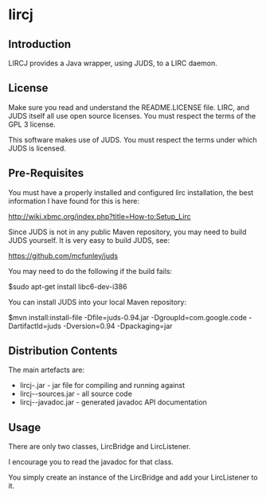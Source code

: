 lircj
=====

Introduction
------------

LIRCJ provides a Java wrapper, using JUDS, to a LIRC daemon.

License
-------

Make sure you read and understand the README.LICENSE file. LIRC, and JUDS itself all use open source licenses. You must respect the terms of the GPL 3 license.

This software makes use of JUDS. You must respect the terms under which JUDS is licensed.

Pre-Requisites
--------------

You must have a properly installed and configured lirc installation, the best information I have found for this is here:

http://wiki.xbmc.org/index.php?title=How-to:Setup_Lirc

Since JUDS is not in any public Maven repository, you may need to build JUDS yourself. It is very easy to build JUDS, see:

https://github.com/mcfunley/juds

You may need to do the following if the build fails:

$sudo apt-get install libc6-dev-i386

You can install JUDS into your local Maven repository:

$mvn install:install-file -Dfile=juds-0.94.jar -DgroupId=com.google.code -DartifactId=juds -Dversion=0.94 -Dpackaging=jar

Distribution Contents
---------------------

The main artefacts are:

 * lircj-<version>.jar           - jar file for compiling and running against
 * lircj-<version>-sources.jar   - all source code
 * lircj-<version>-javadoc.jar   - generated javadoc API documentation

Usage
-----

There are only two classes, LircBridge and LircListener.

I encourage you to read the javadoc for that class.

You simply create an instance of the LircBridge and add your LircListener to it.
